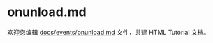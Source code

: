 onunload.md
===

欢迎您编辑 <a target="__blank" href="https://github.com/jaywcjlove/html-tutorial/blob/main/docs/events/onunload.md">docs/events/onunload.md</a> 文件，共建 HTML Tutorial 文档。